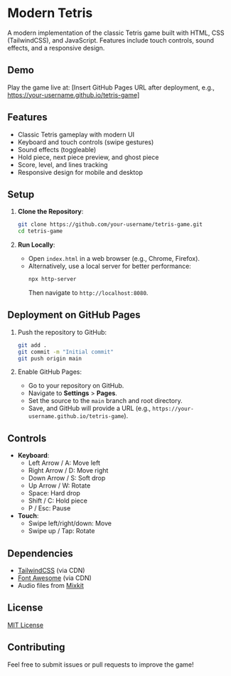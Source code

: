 # Modern Tetris

A modern implementation of the classic Tetris game built with HTML, CSS (TailwindCSS), and JavaScript. Features include touch controls, sound effects, and a responsive design.

## Demo

Play the game live at: [Insert GitHub Pages URL after deployment, e.g., https://your-username.github.io/tetris-game]

## Features

- Classic Tetris gameplay with modern UI
- Keyboard and touch controls (swipe gestures)
- Sound effects (toggleable)
- Hold piece, next piece preview, and ghost piece
- Score, level, and lines tracking
- Responsive design for mobile and desktop

## Setup

1. **Clone the Repository**:
   ```bash
   git clone https://github.com/your-username/tetris-game.git
   cd tetris-game
   ```

2. **Run Locally**:
   - Open `index.html` in a web browser (e.g., Chrome, Firefox).
   - Alternatively, use a local server for better performance:
     ```bash
     npx http-server
     ```
     Then navigate to `http://localhost:8080`.

## Deployment on GitHub Pages

1. Push the repository to GitHub:
   ```bash
   git add .
   git commit -m "Initial commit"
   git push origin main
   ```

2. Enable GitHub Pages:
   - Go to your repository on GitHub.
   - Navigate to **Settings** > **Pages**.
   - Set the source to the `main` branch and root directory.
   - Save, and GitHub will provide a URL (e.g., `https://your-username.github.io/tetris-game`).

## Controls

- **Keyboard**:
  - Left Arrow / A: Move left
  - Right Arrow / D: Move right
  - Down Arrow / S: Soft drop
  - Up Arrow / W: Rotate
  - Space: Hard drop
  - Shift / C: Hold piece
  - P / Esc: Pause
- **Touch**:
  - Swipe left/right/down: Move
  - Swipe up / Tap: Rotate

## Dependencies

- [TailwindCSS](https://tailwindcss.com/) (via CDN)
- [Font Awesome](https://fontawesome.com/) (via CDN)
- Audio files from [Mixkit](https://mixkit.co/)

## License

[MIT License](LICENSE)

## Contributing

Feel free to submit issues or pull requests to improve the game!